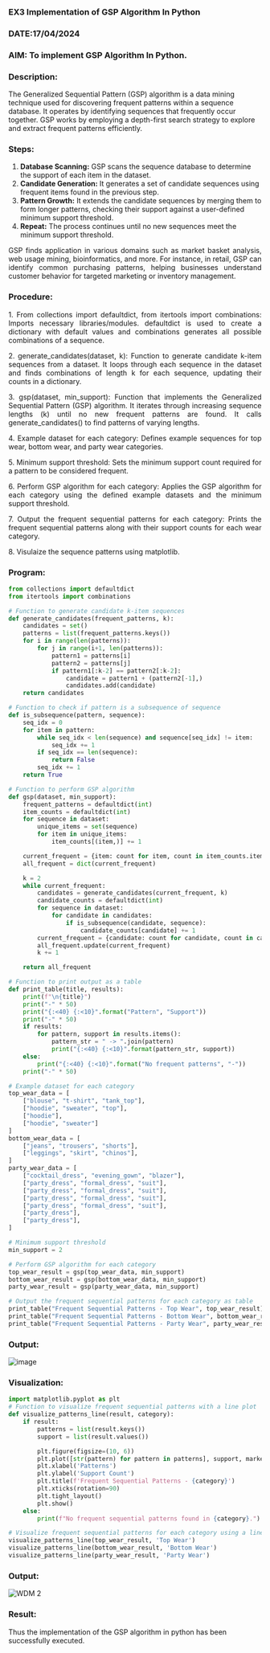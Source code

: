 ### EX3 Implementation of GSP Algorithm In Python
### DATE:17/04/2024 
### AIM: To implement GSP Algorithm In Python.
### Description:
The Generalized Sequential Pattern (GSP) algorithm is a data mining technique used for discovering frequent patterns within a sequence database. It operates by identifying sequences that frequently occur together. GSP works by employing a depth-first search strategy to explore and extract frequent patterns efficiently.
### Steps:
1. <strong>Database Scanning:</strong> GSP scans the sequence database to determine the support of each item in the dataset.
2. <strong>Candidate Generation:</strong> It generates a set of candidate sequences using frequent items found in the previous step.
3. <strong>Pattern Growth:</strong> It extends the candidate sequences by merging them to form longer patterns, checking their support against a user-defined minimum support threshold.
4. <strong>Repeat:</strong> The process continues until no new sequences meet the minimum support threshold.
<p align="justify">
GSP finds application in various domains such as market basket analysis, web usage mining, bioinformatics, and more. For instance, in retail, GSP can identify common purchasing patterns, helping businesses understand customer behavior for targeted marketing or inventory management.
</p>

### Procedure:
<p align="justify">
1. From collections import defaultdict, from itertools import combinations: Imports necessary libraries/modules. defaultdict is
used to create a dictionary with default values and combinations generates all possible combinations of a sequence.</p>
<p align="justify">
2. generate_candidates(dataset, k): Function to generate candidate k-item sequences from a dataset. It loops through each sequence in the
dataset and finds combinations of length k for each sequence, updating their counts in a dictionary.</p>
<p align="justify">
3. gsp(dataset, min_support): Function that implements the Generalized Sequential Pattern (GSP) algorithm. It iterates through increasing
sequence lengths (k) until no new frequent patterns are found. It calls generate_candidates() to find patterns of varying lengths.</p>
<p align="justify">
4. Example dataset for each category: Defines example sequences for top wear, bottom wear, and party wear categories.</p>
<p align="justify">
5. Minimum support threshold: Sets the minimum support count required for a pattern to be considered frequent.</p>
<p align="justify">
6. Perform GSP algorithm for each category: Applies the GSP algorithm for each category using the defined example datasets and the
minimum support threshold.</p>
<p align="justify">
7. Output the frequent sequential patterns for each category: Prints the frequent sequential patterns 
    along with their support counts
for each wear category.</p>
<p align="justify">
8. Visulaize the sequence patterns using matplotlib.
</p>

### Program:
```python
from collections import defaultdict
from itertools import combinations

# Function to generate candidate k-item sequences
def generate_candidates(frequent_patterns, k):
    candidates = set()
    patterns = list(frequent_patterns.keys())
    for i in range(len(patterns)):
        for j in range(i+1, len(patterns)):
            pattern1 = patterns[i]
            pattern2 = patterns[j]
            if pattern1[:k-2] == pattern2[:k-2]:
                candidate = pattern1 + (pattern2[-1],)
                candidates.add(candidate)
    return candidates

# Function to check if pattern is a subsequence of sequence
def is_subsequence(pattern, sequence):
    seq_idx = 0
    for item in pattern:
        while seq_idx < len(sequence) and sequence[seq_idx] != item:
            seq_idx += 1
        if seq_idx == len(sequence):
            return False
        seq_idx += 1
    return True

# Function to perform GSP algorithm
def gsp(dataset, min_support):
    frequent_patterns = defaultdict(int)
    item_counts = defaultdict(int)
    for sequence in dataset:
        unique_items = set(sequence)
        for item in unique_items:
            item_counts[(item,)] += 1

    current_frequent = {item: count for item, count in item_counts.items() if count >= min_support}
    all_frequent = dict(current_frequent)

    k = 2
    while current_frequent:
        candidates = generate_candidates(current_frequent, k)
        candidate_counts = defaultdict(int)
        for sequence in dataset:
            for candidate in candidates:
                if is_subsequence(candidate, sequence):
                    candidate_counts[candidate] += 1
        current_frequent = {candidate: count for candidate, count in candidate_counts.items() if count >= min_support}
        all_frequent.update(current_frequent)
        k += 1

    return all_frequent

# Function to print output as a table
def print_table(title, results):
    print(f"\n{title}")
    print("-" * 50)
    print("{:<40} {:<10}".format("Pattern", "Support"))
    print("-" * 50)
    if results:
        for pattern, support in results.items():
            pattern_str = " -> ".join(pattern)
            print("{:<40} {:<10}".format(pattern_str, support))
    else:
        print("{:<40} {:<10}".format("No frequent patterns", "-"))
    print("-" * 50)

# Example dataset for each category
top_wear_data = [
    ["blouse", "t-shirt", "tank_top"],
    ["hoodie", "sweater", "top"],
    ["hoodie"],
    ["hoodie", "sweater"]
]
bottom_wear_data = [
    ["jeans", "trousers", "shorts"],
    ["leggings", "skirt", "chinos"],
]
party_wear_data = [
    ["cocktail_dress", "evening_gown", "blazer"],
    ["party_dress", "formal_dress", "suit"],
    ["party_dress", "formal_dress", "suit"],
    ["party_dress", "formal_dress", "suit"],
    ["party_dress", "formal_dress", "suit"],
    ["party_dress"],
    ["party_dress"],
]

# Minimum support threshold
min_support = 2

# Perform GSP algorithm for each category
top_wear_result = gsp(top_wear_data, min_support)
bottom_wear_result = gsp(bottom_wear_data, min_support)
party_wear_result = gsp(party_wear_data, min_support)

# Output the frequent sequential patterns for each category as table
print_table("Frequent Sequential Patterns - Top Wear", top_wear_result)
print_table("Frequent Sequential Patterns - Bottom Wear", bottom_wear_result)
print_table("Frequent Sequential Patterns - Party Wear", party_wear_result)

```
### Output:
![image](https://github.com/user-attachments/assets/b9c0256d-dc9b-4d52-be4e-0cabb1eedc3c)

### Visualization:
```python
import matplotlib.pyplot as plt
# Function to visualize frequent sequential patterns with a line plot
def visualize_patterns_line(result, category):
    if result:
        patterns = list(result.keys())
        support = list(result.values())

        plt.figure(figsize=(10, 6))
        plt.plot([str(pattern) for pattern in patterns], support, marker='o', linestyle='-', color='blue')
        plt.xlabel('Patterns')
        plt.ylabel('Support Count')
        plt.title(f'Frequent Sequential Patterns - {category}')
        plt.xticks(rotation=90)
        plt.tight_layout()
        plt.show()
    else:
        print(f"No frequent sequential patterns found in {category}.")

# Visualize frequent sequential patterns for each category using a line plot
visualize_patterns_line(top_wear_result, 'Top Wear')
visualize_patterns_line(bottom_wear_result, 'Bottom Wear')
visualize_patterns_line(party_wear_result, 'Party Wear')
```
### Output:
![WDM 2](https://github.com/user-attachments/assets/0330be8c-9217-412e-be6b-4b4895d3f6c4)

### Result:
Thus the implementation of the GSP algorithm in python has been successfully executed.
